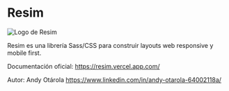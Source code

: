 # Resim

![Logo de Resim](https://resim.vercel.app/img/resim.png=100x20)

Resim  es una librería Sass/CSS para construir layouts web responsive y mobile first.

Documentación oficial: https://resim.vercel.app.com/

Autor: Andy Otárola https://www.linkedin.com/in/andy-otarola-64002118a/